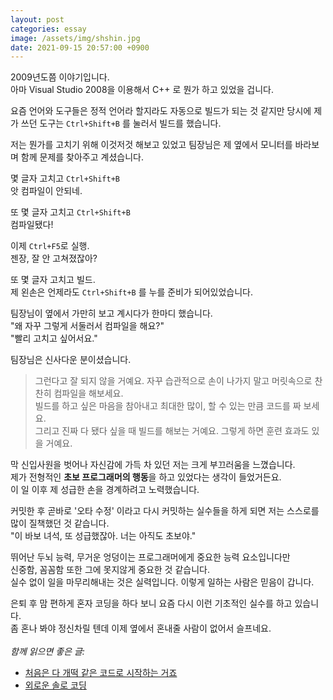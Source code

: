```yaml
---
layout: post
categories: essay
image: /assets/img/shshin.jpg
date: 2021-09-15 20:57:00 +0900
---
```


2009년도쯤 이야기입니다.  
아마 Visual Studio 2008을 이용해서 C++ 로 뭔가 하고 있었을 겁니다.

요즘 언어와 도구들은 정적 언어라 할지라도 자동으로 빌드가 되는 것 같지만 당시에 제가 쓰던 도구는 `Ctrl+Shift+B` 를 눌러서 빌드를 했습니다.

저는 뭔가를 고치기 위해 이것저것 해보고 있었고 팀장님은 제 옆에서 모니터를 바라보며 함께 문제를 찾아주고 계셨습니다.

몇 글자 고치고 `Ctrl+Shift+B`  
앗 컴파일이 안되네.  

또 몇 글자 고치고 `Ctrl+Shift+B`  
컴파일됐다!  

이제 `Ctrl+F5`로 실행.  
젠장, 잘 안 고쳐졌잖아?  

또 몇 글자 고치고 빌드.  
제 왼손은 언제라도 `Ctrl+Shift+B` 를 누를 준비가 되어있었습니다.

팀장님이 옆에서 가만히 보고 계시다가 한마디 했습니다.  
"왜 자꾸 그렇게 서둘러서 컴파일을 해요?"  
"빨리 고치고 싶어서요."

팀장님은 신사다운 분이셨습니다.
> 그런다고 잘 되지 않을 거예요. 자꾸 습관적으로 손이 나가지 말고 머릿속으로 찬찬히 컴파일을 해보세요.  
> 빌드를 하고 싶은 마음을 참아내고 최대한 많이, 할 수 있는 만큼 코드를 짜 보세요.  
> 그리고 진짜 다 됐다 싶을 때 빌드를 해보는 거예요. 그렇게 하면 훈련 효과도 있을 거예요.

막 신입사원을 벗어나 자신감에 가득 차 있던 저는 크게 부끄러움을 느꼈습니다.    
제가 전형적인 **초보 프로그래머의 행동**을 하고 있었다는 생각이 들었거든요.  
이 일 이후 제 성급한 손을 경계하려고 노력했습니다.

커밋한 후 곧바로 '오타 수정' 이라고 다시 커밋하는 실수들을 하게 되면 저는 스스로를 많이 질책했던 것 같습니다.  
"이 바보 녀석, 또 성급했잖아. 너는 아직도 초보야."

뛰어난 두뇌 능력, 무거운 엉덩이는 프로그래머에게 중요한 능력 요소입니다만  
신중함, 꼼꼼함 또한 그에 못지않게 중요한 것 같습니다.  
실수 없이 일을 마무리해내는 것은 실력입니다. 이렇게 일하는 사람은 믿음이 갑니다.

은퇴 후 맘 편하게 혼자 코딩을 하다 보니 요즘 다시 이런 기초적인 실수를 하고 있습니다.  
좀 혼나 봐야 정신차릴 텐데 이제 옆에서 혼내줄 사람이 없어서 슬프네요.
<br>
<br>
*함께 읽으면 좋은 글:*
* [처음은 다 개떡 같은 코드로 시작하는 거죠](/essay/2022/01/25/shit-code.html)
* [외로운 솔로 코딩](/essay/2022/02/24/solo-coding.html)
